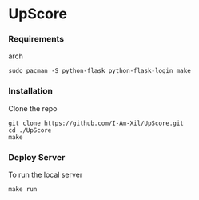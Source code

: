 # UpScore

### Requirements

arch

```
sudo pacman -S python-flask python-flask-login make
```


### Installation

Clone the repo

```
git clone https://github.com/I-Am-Xil/UpScore.git
cd ./UpScore
make
```


### Deploy Server


To run the local server

```
make run
```

